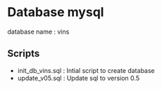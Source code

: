 # Database mysql

database name : vins

## Scripts 
* init_db_vins.sql : Intial script to create database
* update_v05.sql : Update sql to version 0.5

